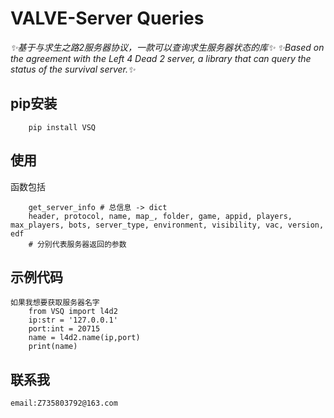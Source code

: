 
# VALVE-Server Queries
_✨基于与求生之路2服务器协议，一款可以查询求生服务器状态的库✨_
_✨Based on the agreement with the Left 4 Dead 2 server, a library that can query the status of the survival server.✨_

## pip安装
        pip install VSQ


## 使用

函数包括

        get_server_info # 总信息 -> dict
        header, protocol, name, map_, folder, game, appid, players, max_players, bots, server_type, environment, visibility, vac, version, edf
        # 分别代表服务器返回的参数


## 示例代码

    如果我想要获取服务器名字
        from VSQ import l4d2
        ip:str = '127.0.0.1' 
        port:int = 20715 
        name = l4d2.name(ip,port)
        print(name)

## 联系我

    email:Z735803792@163.com